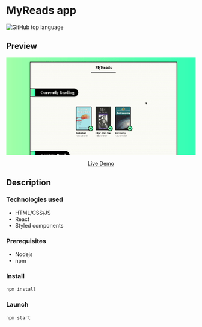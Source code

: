# MyReads app   
![GitHub top language](https://img.shields.io/github/languages/top/numeroflip/myReads-app?style=for-the-badge)

## Preview
<p align=center>
    <img src='./review.gif' align=center></img>
</p>
<p align=center>
    <a href='https://sleepy-citadel-44307.herokuapp.com/'>Live Demo</a>
</p>


<!-- ![](review.gif) -->
## Description

### Technologies used
* HTML/CSS/JS
* React
* Styled components

### Prerequisites
* Nodejs
* npm

### Install

```
npm install
```

### Launch

```
npm start
```